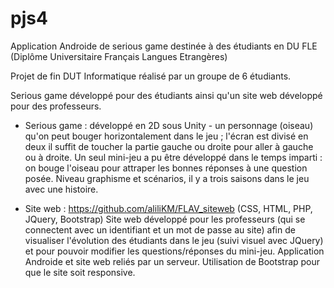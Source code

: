 # pjs4
Application Androide de serious game destinée à des étudiants en DU FLE (Diplôme Universitaire Français Langues Etrangères)

Projet de fin DUT Informatique réalisé par un groupe de 6 étudiants.

Serious game développé pour des étudiants ainsi qu'un site web développé pour des professeurs.

- Serious game : développé en 2D sous Unity - un personnage (oiseau) qu'on peut bouger horizontalement dans le jeu ; l'écran est divisé en deux il suffit de toucher la partie gauche ou droite pour aller à gauche ou à droite. Un seul mini-jeu a pu être développé dans le temps imparti : on bouge l'oiseau pour attraper les bonnes réponses à une question posée. Niveau graphisme et scénarios, il y a trois saisons dans le jeu avec une histoire.

- Site web : https://github.com/aliliKM/FLAV_siteweb (CSS, HTML, PHP, JQuery, Bootstrap)
Site web développé pour les professeurs (qui se connectent avec un identifiant et un mot de passe au site) afin de visualiser l'évolution des étudiants dans le jeu (suivi visuel avec JQuery) et pour pouvoir modifier les questions/réponses du mini-jeu. Application Androide et site web reliés par un serveur. Utilisation de Bootstrap pour que le site soit responsive.
